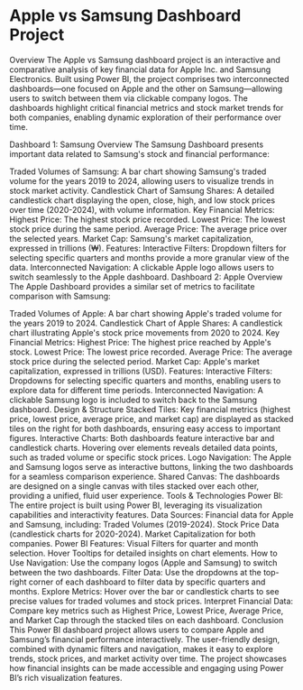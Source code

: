 # Apple vs Samsung Dashboard Project
Overview
The Apple vs Samsung dashboard project is an interactive and comparative analysis of key financial data for Apple Inc. and Samsung Electronics. Built using Power BI, the project comprises two interconnected dashboards—one focused on Apple and the other on Samsung—allowing users to switch between them via clickable company logos. The dashboards highlight critical financial metrics and stock market trends for both companies, enabling dynamic exploration of their performance over time.

Dashboard 1: Samsung Overview
The Samsung Dashboard presents important data related to Samsung's stock and financial performance:

Traded Volumes of Samsung: A bar chart showing Samsung's traded volume for the years 2019 to 2024, allowing users to visualize trends in stock market activity.
Candlestick Chart of Samsung Shares: A detailed candlestick chart displaying the open, close, high, and low stock prices over time (2020-2024), with volume information.
Key Financial Metrics:
Highest Price: The highest stock price recorded.
Lowest Price: The lowest stock price during the same period.
Average Price: The average price over the selected years.
Market Cap: Samsung's market capitalization, expressed in trillions (₩).
Features:
Interactive Filters: Dropdown filters for selecting specific quarters and months provide a more granular view of the data.
Interconnected Navigation: A clickable Apple logo allows users to switch seamlessly to the Apple dashboard.
Dashboard 2: Apple Overview
The Apple Dashboard provides a similar set of metrics to facilitate comparison with Samsung:

Traded Volumes of Apple: A bar chart showing Apple's traded volume for the years 2019 to 2024.
Candlestick Chart of Apple Shares: A candlestick chart illustrating Apple's stock price movements from 2020 to 2024.
Key Financial Metrics:
Highest Price: The highest price reached by Apple's stock.
Lowest Price: The lowest price recorded.
Average Price: The average stock price during the selected period.
Market Cap: Apple's market capitalization, expressed in trillions (USD).
Features:
Interactive Filters: Dropdowns for selecting specific quarters and months, enabling users to explore data for different time periods.
Interconnected Navigation: A clickable Samsung logo is included to switch back to the Samsung dashboard.
Design & Structure
Stacked Tiles: Key financial metrics (highest price, lowest price, average price, and market cap) are displayed as stacked tiles on the right for both dashboards, ensuring easy access to important figures.
Interactive Charts: Both dashboards feature interactive bar and candlestick charts. Hovering over elements reveals detailed data points, such as traded volume or specific stock prices.
Logo Navigation: The Apple and Samsung logos serve as interactive buttons, linking the two dashboards for a seamless comparison experience.
Shared Canvas: The dashboards are designed on a single canvas with tiles stacked over each other, providing a unified, fluid user experience.
Tools & Technologies
Power BI: The entire project is built using Power BI, leveraging its visualization capabilities and interactivity features.
Data Sources: Financial data for Apple and Samsung, including:
Traded Volumes (2019-2024).
Stock Price Data (candlestick charts for 2020-2024).
Market Capitalization for both companies.
Power BI Features:
Visual Filters for quarter and month selection.
Hover Tooltips for detailed insights on chart elements.
How to Use
Navigation: Use the company logos (Apple and Samsung) to switch between the two dashboards.
Filter Data: Use the dropdowns at the top-right corner of each dashboard to filter data by specific quarters and months.
Explore Metrics: Hover over the bar or candlestick charts to see precise values for traded volumes and stock prices.
Interpret Financial Data: Compare key metrics such as Highest Price, Lowest Price, Average Price, and Market Cap through the stacked tiles on each dashboard.
Conclusion
This Power BI dashboard project allows users to compare Apple and Samsung’s financial performance interactively. The user-friendly design, combined with dynamic filters and navigation, makes it easy to explore trends, stock prices, and market activity over time. The project showcases how financial insights can be made accessible and engaging using Power BI’s rich visualization features.

